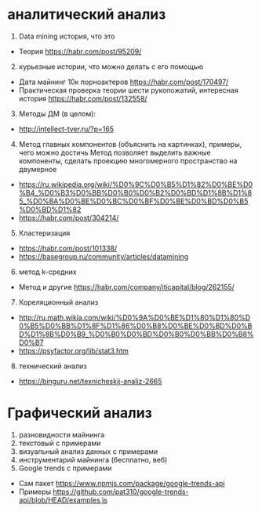 # аналитический анализ
1. Data mining история, что это
  * Теория https://habr.com/post/95209/
2. курьезные истории, что можно делать с его помощью
  * Дата майнинг 10к порноактеров https://habr.com/post/170497/
  * Практическая проверка теории шести рукопожатий, интересная история https://habr.com/post/132558/
3. Методы ДМ (в целом):
  * http://intellect-tver.ru/?p=165
 4. Метод главных компонентов (объяснить на картинках), примеры, чего можно достичь
   Метод позволяет выделить важные компоненты, сделать проекцию многомерного пространство на двумерное
  * https://ru.wikipedia.org/wiki/%D0%9C%D0%B5%D1%82%D0%BE%D0%B4_%D0%B3%D0%BB%D0%B0%D0%B2%D0%BD%D1%8B%D1%85_%D0%BA%D0%BE%D0%BC%D0%BF%D0%BE%D0%BD%D0%B5%D0%BD%D1%82
  * https://habr.com/post/304214/
 5. Кластеризация
  * https://habr.com/post/101338/
  * https://basegroup.ru/community/articles/datamining
 6. метод k-средних
  * Метод и другие https://habr.com/company/iticapital/blog/262155/
 7. Кореляционный анализ
  * http://ru.math.wikia.com/wiki/%D0%9A%D0%BE%D1%80%D1%80%D0%B5%D0%BB%D1%8F%D1%86%D0%B8%D0%BE%D0%BD%D0%BD%D1%8B%D0%B9_%D0%B0%D0%BD%D0%B0%D0%BB%D0%B8%D0%B7
  * https://psyfactor.org/lib/stat3.htm
 8. технический анализ
  * https://binguru.net/texnicheskij-analiz-2665

# Графический анализ 
1. разновидности майнинга
2. текстовый с примерами
3. визуальный анализ данных с примерами
4. инструментарий майнинга (бесплатно, веб)
5. Google trends с примерами
  * Сам пакет https://www.npmjs.com/package/google-trends-api
  * Примеры https://github.com/pat310/google-trends-api/blob/HEAD/examples.js

